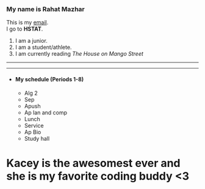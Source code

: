 ### My name is **Rahat Mazhar** 
This is my  [email](rahatm0108@hstat.org).  
I go to **HSTAT**.
1. I am a junior.
2. I am a student/athlete.
3. I am currently reading _The House on Mango Street_
---

---
* #### My schedule (Periods 1-8)
    * Alg 2
    * Sep
    * Apush
    * Ap lan and comp
    * Lunch
    * Service
    * Ap Bio
    * Study hall
    
# Kacey is the awesomest ever and she is my favorite coding buddy <3